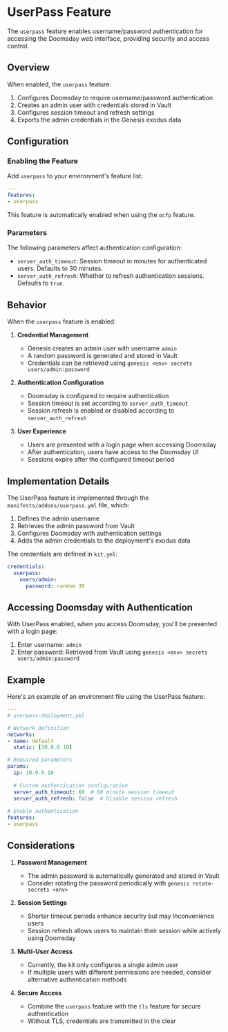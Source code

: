 # UserPass Feature

The `userpass` feature enables username/password authentication for accessing the Doomsday web interface, providing security and access control.

## Overview

When enabled, the `userpass` feature:

1. Configures Doomsday to require username/password authentication
2. Creates an admin user with credentials stored in Vault
3. Configures session timeout and refresh settings
4. Exports the admin credentials in the Genesis exodus data

## Configuration

### Enabling the Feature

Add `userpass` to your environment's feature list:

```yaml
---
features:
- userpass
```

This feature is automatically enabled when using the `ocfp` feature.

### Parameters

The following parameters affect authentication configuration:

- `server_auth_timeout`: Session timeout in minutes for authenticated users. Defaults to 30 minutes.
- `server_auth_refresh`: Whether to refresh authentication sessions. Defaults to `true`.

## Behavior

When the `userpass` feature is enabled:

1. **Credential Management**
   - Genesis creates an admin user with username `admin`
   - A random password is generated and stored in Vault
   - Credentials can be retrieved using `genesis <env> secrets users/admin:password`

2. **Authentication Configuration**
   - Doomsday is configured to require authentication
   - Session timeout is set according to `server_auth_timeout`
   - Session refresh is enabled or disabled according to `server_auth_refresh`

3. **User Experience**
   - Users are presented with a login page when accessing Doomsday
   - After authentication, users have access to the Doomsday UI
   - Sessions expire after the configured timeout period

## Implementation Details

The UserPass feature is implemented through the `manifests/addons/userpass.yml` file, which:

1. Defines the admin username
2. Retrieves the admin password from Vault
3. Configures Doomsday with authentication settings
4. Adds the admin credentials to the deployment's exodus data

The credentials are defined in `kit.yml`:

```yaml
credentials:
  userpass:
    users/admin:
      password: random 30
```

## Accessing Doomsday with Authentication

With UserPass enabled, when you access Doomsday, you'll be presented with a login page:

1. Enter username: `admin`
2. Enter password: Retrieved from Vault using `genesis <env> secrets users/admin:password`

## Example

Here's an example of an environment file using the UserPass feature:

```yaml
---
# userpass-deployment.yml

# Network definition
networks:
- name: default
  static: [10.0.0.10]

# Required parameters
params:
  ip: 10.0.0.10
  
  # Custom authentication configuration
  server_auth_timeout: 60  # 60 minute session timeout
  server_auth_refresh: false  # Disable session refresh
  
# Enable authentication
features:
- userpass
```

## Considerations

1. **Password Management**
   - The admin password is automatically generated and stored in Vault
   - Consider rotating the password periodically with `genesis rotate-secrets <env>`

2. **Session Settings**
   - Shorter timeout periods enhance security but may inconvenience users
   - Session refresh allows users to maintain their session while actively using Doomsday

3. **Multi-User Access**
   - Currently, the kit only configures a single admin user
   - If multiple users with different permissions are needed, consider alternative authentication methods

4. **Secure Access**
   - Combine the `userpass` feature with the `tls` feature for secure authentication
   - Without TLS, credentials are transmitted in the clear
